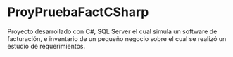 # ProyPruebaFactCSharp
Proyecto desarrollado con C#, SQL Server el cual simula un software de facturación, e inventario de un pequeño negocio sobre el cual se realizó un estudio de requerimientos.
